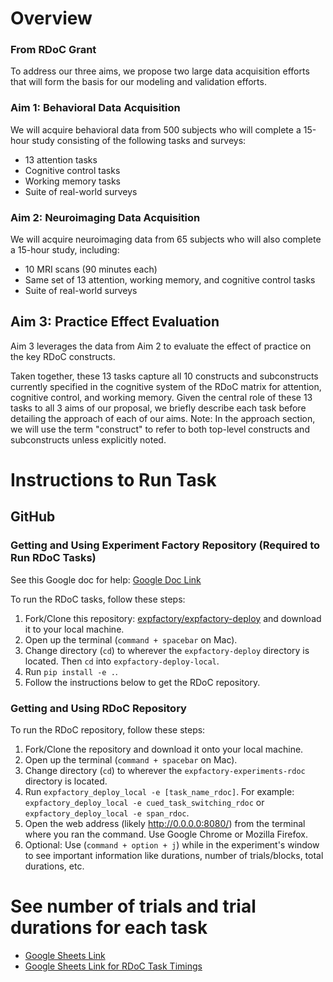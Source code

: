 # Overview

### From RDoC Grant

To address our three aims, we propose two large data acquisition efforts that will form the basis for our modeling and validation efforts.

### Aim 1: Behavioral Data Acquisition

We will acquire behavioral data from 500 subjects who will complete a 15-hour study consisting of the following tasks and surveys:

- 13 attention tasks
- Cognitive control tasks
- Working memory tasks
- Suite of real-world surveys

### Aim 2: Neuroimaging Data Acquisition

We will acquire neuroimaging data from 65 subjects who will also complete a 15-hour study, including:

- 10 MRI scans (90 minutes each)
- Same set of 13 attention, working memory, and cognitive control tasks
- Suite of real-world surveys

## Aim 3: Practice Effect Evaluation

Aim 3 leverages the data from Aim 2 to evaluate the effect of practice on the key RDoC constructs.

Taken together, these 13 tasks capture all 10 constructs and subconstructs currently specified in the cognitive system of the RDoC matrix for attention, cognitive control, and working memory. Given the central role of these 13 tasks to all 3 aims of our proposal, we briefly describe each task before detailing the approach of each of our aims. Note: In the approach section, we will use the term "construct" to refer to both top-level constructs and subconstructs unless explicitly noted.

# Instructions to Run Task

## GitHub

### Getting and Using Experiment Factory Repository (Required to Run RDoC Tasks)

See this Google doc for help: [Google Doc Link](https://docs.google.com/document/d/15AqIepUrRgYsvsfRPFhWibXs_mPFBPJ7Oi-HQv4056I/edit)

To run the RDoC tasks, follow these steps:

1. Fork/Clone this repository: [expfactory/expfactory-deploy](https://github.com/expfactory/expfactory-deploy) and download it to your local machine.
2. Open up the terminal (`command + spacebar` on Mac).
3. Change directory (`cd`) to wherever the `expfactory-deploy` directory is located. Then `cd` into `expfactory-deploy-local`.
4. Run `pip install -e .`.
5. Follow the instructions below to get the RDoC repository.

### Getting and Using RDoC Repository

To run the RDoC repository, follow these steps:

1. Fork/Clone the repository and download it onto your local machine.
2. Open up the terminal (`command + spacebar` on Mac).
3. Change directory (`cd`) to wherever the `expfactory-experiments-rdoc` directory is located.
4. Run `expfactory_deploy_local -e [task_name_rdoc]`. For example: `expfactory_deploy_local -e cued_task_switching_rdoc` or `expfactory_deploy_local -e span_rdoc`.
5. Open the web address (likely http://0.0.0.0:8080/) from the terminal where you ran the command. Use Google Chrome or Mozilla Firefox.
6. Optional: Use (`command + option + j`) while in the experiment's window to see important information like durations, number of trials/blocks, total durations, etc.

# See number of trials and trial durations for each task
- [Google Sheets Link](https://docs.google.com/spreadsheets/d/1PxkmaEm0JxRYWNtKBB6u5G4rDwxnE9fjT-OGmx-4i_8/edit?usp=sharing)
- [Google Sheets Link for RDoC Task Timings](https://docs.google.com/spreadsheets/d/1ImGru0qSTaTMwlrOKQUzkmN939SMLWp3EV94Zj4Mgeg/edit?usp=sharing)